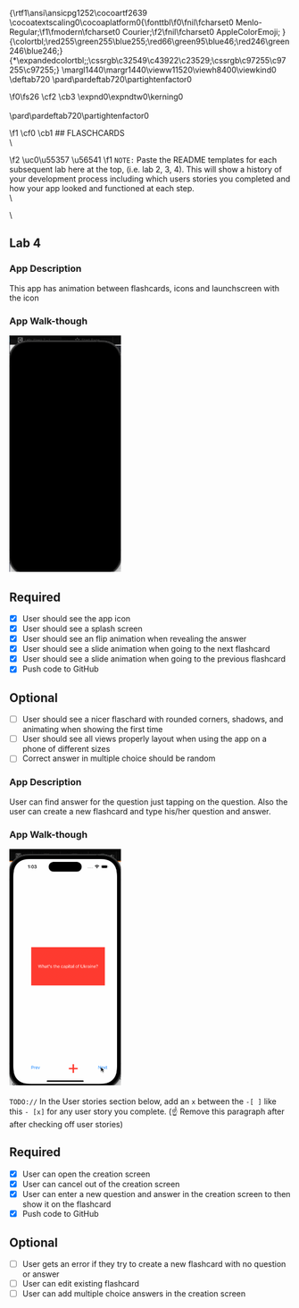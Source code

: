 {\rtf1\ansi\ansicpg1252\cocoartf2639
\cocoatextscaling0\cocoaplatform0{\fonttbl\f0\fnil\fcharset0 Menlo-Regular;\f1\fmodern\fcharset0 Courier;\f2\fnil\fcharset0 AppleColorEmoji;
}
{\colortbl;\red255\green255\blue255;\red66\green95\blue46;\red246\green246\blue246;}
{\*\expandedcolortbl;;\cssrgb\c32549\c43922\c23529;\cssrgb\c97255\c97255\c97255;}
\margl1440\margr1440\vieww11520\viewh8400\viewkind0
\deftab720
\pard\pardeftab720\partightenfactor0

\f0\fs26 \cf2 \cb3 \expnd0\expndtw0\kerning0
<img src='https://i.imgur.com/z85lmR4.png' title='' width='' alt=''  />\
\
\pard\pardeftab720\partightenfactor0

\f1 \cf0 \cb1 ## FLASCHCARDS\
\

\f2 \uc0\u55357 \u56541 
\f1  `NOTE:` Paste the README templates for each subsequent lab here at the top, (i.e. lab 2, 3, 4). This will show a history of your development process including which users stories you completed and how your app looked and functioned at each step.\
\

\


## Lab 4

### App Description
This app has animation between flashcards, icons and launchscreen with the icon 

### App Walk-though


<img src="https://github.com/Genadiya23/flashcards/raw/main/LAB4ANIMATION.gif" width=200><br>



## Required
- [x] User should see the app icon 
- [x] User should see a splash screen
- [x] User should see an flip animation when revealing the answer
- [x] User should see a slide animation when going to the next flashcard
- [x] User should see a slide animation when going to the previous flashcard
- [x] Push code to GitHub
## Optional
- [ ] User should see a nicer flaschard with rounded corners, shadows, and animating when showing the first time
- [ ] User should see all views properly layout when using the app on a phone of different sizes
- [ ] Correct answer in multiple choice should be random
### App Description
User can find answer for the question just tapping on the question. Also the user can create a new flashcard and type his/her question and answer. 

### App Walk-though

<img src=" https://github.com/Genadiya23/flashcards/raw/main/LAB3.gif" width=200><br>\
`TODO://` In the User stories section below, add an `x` between the `-[ ]` like this `- [x]` for any user story you complete. (☝️ Remove this paragraph after after checking off user stories)

## Required
- [x] User can open the creation screen
- [x] User can cancel out of the creation screen
- [x] User can enter a new question and answer in the creation screen to then show it on the flashcard
- [x] Push code to GitHub
## Optional
- [ ] User gets an error if they try to create a new flashcard with no question or answer
- [ ] User can edit existing flashcard
- [ ] User can add multiple choice answers in the creation screen
